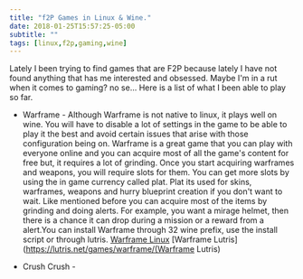 ```yaml
---
title: "f2P Games in Linux & Wine."
date: 2018-01-25T15:57:25-05:00
subtitle: ""
tags: [linux,f2p,gaming,wine]
---
```


Lately I been trying to find games that are F2P because lately I have not found anything that has me interested and obsessed. Maybe I'm in a rut when it comes to gaming? no se... Here is a list of what I been able to play so far.


* Warframe - Although Warframe is not native to linux, it plays well on wine. You will have to disable a lot of settings in the game to be able to play it the best and avoid certain issues that arise with those configuration being on. Warframe is a great game that you can play with everyone online and you can acquire most of all the game's content for free but, it requires a lot of grinding. Once you start acquiring warframes and weapons, you will require slots for them. You can get more slots by using the in game currency called plat. Plat its used for skins, warframes, weapons and hurry blueprint creation if you don't want to wait. Like mentioned before you can acquire most of the items by grinding and doing alerts. For example, you want a mirage helmet, then there is a chance it can drop during a mission or a reward from a alert.You can install Warframe through 32 wine prefix, use the install script or through lutris.
[Warframe Linux](https://github.com/GloriousEggroll/warframe-linux)
[Warframe Lutris](https://lutris.net/games/warframe/(Warframe Lutris)

* Crush Crush - 


